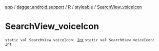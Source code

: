 [app](../../../index.md) / [dagger.android.support](../../index.md) / [R](../index.md) / [styleable](index.md) / [SearchView_voiceIcon](./-search-view_voice-icon.md)

# SearchView_voiceIcon

`static val SearchView_voiceIcon: `[`Int`](https://kotlinlang.org/api/latest/jvm/stdlib/kotlin/-int/index.html)
`static val SearchView_voiceIcon: `[`Int`](https://kotlinlang.org/api/latest/jvm/stdlib/kotlin/-int/index.html)